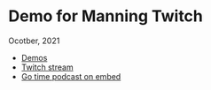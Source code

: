# Demo for Manning Twitch

Ocotber, 2021

- [Demos](./demos)
- [Twitch stream](https://www.twitch.tv/videos/1182246197)
- [Go time podcast on embed](https://changelog.com/gotime/171)
